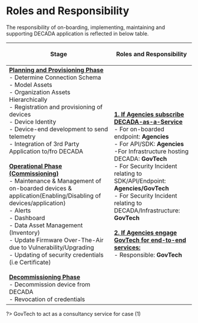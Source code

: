 # Roles and Responsibility

The responsibility of on-boarding, implementing, maintaining and supporting DECADA application is reflected in below table.

| <p align="center">**Stage**</p>                                                                                                                                                                                                                                                                                                                                                                                                                                                                                                                                                                                                                                                                                                                                                                                                                                                                            | <p align="center">**Roles and Responsibility**</p>   <!--**Roles and Responsibility**-->                                                                                                                                                                                                                                                                                                                                                                                                                             |
|:------------------------------------------------------------------------------------------------------------------------------------------------------------------------------------------------------------------------------------------------------------------------------------------------------------------------------------------------------------------------------------------------------------------------------------------------------------------------------------------------------------------------------------------------------------------------------------------------------------------------------------------------------------------------------------------------------------------------------------------------------------------------------------------------------------------------------------------------------------------------------------------------|----------------------------------------------------------------------------------------------------------------------------------------------------------------------------------------------------------------------------------------------------------------------------------------------------------------------------------------------------------------------------------------------------------------------------------------------------------|
| <u>**Planning and Provisioning Phase**</u> <div>- Determine Connection Schema</div> <div>- Model Assets </div> <div>- Organization Assets Hierarchically</div> <div>- Registration and provisioning of devices </div> <div>- Device Identity</div> <div>- Device-end development to send telemetry </div> <div>- Integration of 3rd Party Application to/fro DECADA </div> <br /> <div><u>**Operational Phase (Commissioning)**</u></div> <div>- Maintenance & Management of on-boarded devices & application(Enabling/Disabling of devices/application)</div> <div>- Alerts</div> <div>- Dashboard </div> <div>- Data Asset Management (Inventory)</div> <div>- Update Firmware Over-The-Air due to Vulnerability/Upgrading</div> <div>- Updating of security credentials (i.e Certificate)</div> <br /> <div><u>**Decommissioning Phase**</u></div> <div>- Decommission device from DECADA </div> <div>- Revocation of credentials </div> | **<u>1. If Agencies subscribe DECADA-as-a-Service**</u> <div>- For on-boarded endpoint: **Agencies**</div> <div>- For API/SDK: **Agencies**</div> <div>-For Infrastructure hosting DECADA: **GovTech**</div> <div>- For Security Incident relating to SDK/API/Endpoint: **Agencies/GovTech**</div> <div>- For Security Incident relating to DECADA/Infrastructure: **GovTech**</div> <br /> <div> **<u>2. If Agencies engage GovTech for end-to-end services:**</u></div> <div>- Responsible: **GovTech**</div> |

?> GovTech to act as a consultancy service for case (1)

<!--s
| Stage                          | Role and Responsibility                          |
|:-------------------------------|--------------------------------------------------|
|<u>Planning and Provision</u><div>- Determine Connection Scheme - Model Asset</div><div>-> Organisation Assets Hierarchically</div><div>-> Registration and provision of device</div><div>->Device Identity</div><div>-> Device-end development to send telemetry<div>-> Integration of 3rd Party Application to/fro DECADA</div>|
<u>Operational Phase (Commissioning)</u><div>-> Maintenance & Management of on-boarded devices & application (Enabling/Disabling of devices/application)</div><div>-> Alerts</div><div>-> Dashboard</div><div>-> Data assets management (inventory)</div><div>Update Firmware Over-The-Air due to vulnerability/upgrading</div><div>Updating of security credentials (i.e. Certificate)</div>| <div>2. If Agencies engage GovTech for end-to-end services</div><div>- Responsible: **GovTech**</div>
<u>Decommissioning</u><div>-> Decommission devices from DECADA</div><div>-> Revocation of credentials</div>|    1. If Agencies subscribe DECADA-as-a-Service<div>- For on-boarded Endpoint: **Agencies**</div><div>- For API/SDK: **Agencies**</div><div>- For Infrastructure hosting DECADA: **GovTech**<div>- For Security Incident relating to SDK/API/Endpoints: **Agencies/GovTech**</div><div>- For Security Incident relating to DECADA and infrastructure: **GovTech**</div>
-->

<!--### **Markdown and HTML** cannot merge column


| Stage                          | Role and Responsibility                          |
|:-------------------------------|--------------------------------------------------|
|<u>Planning and Provision</u><div>-> Determine Connection Scheme - Model Asset</div><div>-> Organisation Assets Hierarchically</div><div>-> Registration and provision of device</div><div>->Device Identity</div><div>-> Device-end development to send telemetry<div>-> Integration of 3rd Party Application to/fro DECADA</div>| 1. If Agencies subscribe DECADA-as-a-Service<div>- For on-boarded Endpoint: **Agencies**</div><div>- For API/SDK: **Agencies**</div><div>- For Infrastructure hosting DECADA: **GovTech**<div>- For Security Incident relating to SDK/API/Endpoints: **Agencies/GovTech**</div><div>- For Security Incident relating to DECADA and infrastructure: **GovTech**</div> |
| <u>Operational Phase (Commissioning)</u><div>-> Maintenance & Management of on-boarded devices & application (Enabling/Disabling of devices/application)</div><div>-> Alerts</div><div>-> Dashboard</div><div>-> Data assets management (inventory)</div><div>Update Firmware Over-The-Air due to vulnerability/upgrading</div><div>Updating of security credentials (i.e. Certificate)</div>| <div>2. If Agencies engage GovTech for end-to-end services</div><div>- Responsible: **GovTech**</div>| 
| <u>Decommissioning</u><div>-> Decommission devices from DECADA</div><div>-> Revocation of credentials</div>|     |
-->

<!--### Markdown  
Line-by-line, cannot diff the points

| STAGE                                              | RESPONSIBILITY                                                        |
|----------------------------------------------------|-----------------------------------------------------------------------|
| Planning and Provision                             | If Agencies subscribe DECADA-as-a-Service                             |
| Determine Connection Schema                        | For on-boarded Endpoint: Agencies                                     |
| Model Assets                                       | For API/SDK: Agencies                                                 |
| Organization Assets Hierarchically                 | For Infrastructure hosting DECADA: GovTech                            |
| Registration and provision of device               | For Security Incident relating to SDK/API/Endpoints: Agencies/GovTech |
| Device Identity                                    | For Security Incident relating to DECADA and infrastructure: GovTech  |
| Device-end development to send telemetry           | If Agencies engage GovTech for end-to-end services                    |
| Integration of 3rd Party Application to/fro DECADA | Responsible: GovTech                                                  |
|                                                    |                                                                       |
|                                                    |                                                                       |
|                                                    |                                                                       |
|                                                    |                                                                       |
|                                                    |                                                                       |
|                                                    |                                                                       |
|                                                    |                                                                       |
|                                                    |                                                                       |
|                                                    |                                                                       |
|                                                    |                                                                       |
|                                                    |                                                                       |
-->







